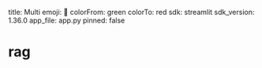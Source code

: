 title: Multi
emoji: 👀
colorFrom: green
colorTo: red
sdk: streamlit
sdk_version: 1.36.0
app_file: app.py
pinned: false

# rag

